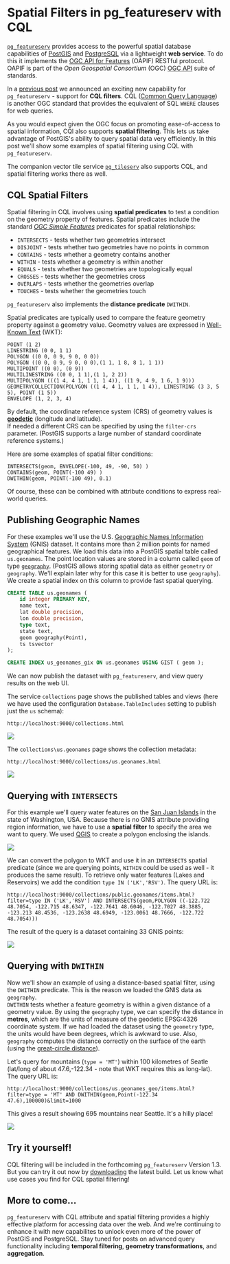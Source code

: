 # Spatial Filters in pg_featureserv with CQL 

[`pg_featureserv`](https://github.com/CrunchyData/pg_featureserv) provides access
to the powerful spatial database capabilities of [PostGIS](https://postgis.net/) and [PostgreSQL](https://www.postgresql.org/)
via a lightweight **web service**.
To do this it implements the [OGC API for Features](https://ogcapi.ogc.org/features/) (OAPIF) RESTful protocol.
OAPIF is part of the *Open Geospatial Consortium* (OGC)
[OGC API](https://ogcapi.ogc.org/#standards) suite of standards.

In a [previous post](https://blog.crunchydata.com/blog/cql-filtering-in-pg_featureserv) 
we announced an exciting new capability for `pg_featureserv` - support for **CQL filters**.
CQL ([Common Query Language](https://docs.ogc.org/DRAFTS/21-065.html)) is another OGC standard
that provides the equivalent of SQL `WHERE` clauses for web queries. 

As you would expect given the OGC focus on promoting ease-of-access to spatial information,
CQl also supports **spatial filtering**.
This lets us take advantage of PostGIS's ability to query spatial data very efficiently.
In this post we'll show some examples of spatial filtering using CQL with `pg_featureserv`.

The companion vector tile service [`pg_tileserv`](https://github.com/CrunchyData/pg_tileserv) also supports CQL, 
and spatial filtering works there as well.

## CQL Spatial Filters

Spatial filtering in CQL involves using **spatial predicates** to test a condition on the geometry property of features.
Spatial predicates include the standard [*OGC Simple Features*](https://www.ogc.org/standards/sfs) predicates for spatial relationships:

* `INTERSECTS` - tests whether two geometries intersect
* `DISJOINT` - tests whether two geometries have no points in common
* `CONTAINS` - tests whether a geometry contains another
* `WITHIN` - tests whether a geometry is within another
* `EQUALS` - tests whether two geometries are topologically equal
* `CROSSES` - tests whether the geometries cross
* `OVERLAPS` - tests whether the geometries overlap
* `TOUCHES` - tests whether the geometries touch

`pg_featureserv` also implements the **distance predicate** `DWITHIN`.

Spatial predicates are typically used to compare the feature geometry property against a geometry value. 
Geometry values are expressed in [Well-Known Text](https://en.wikipedia.org/wiki/Well-known_text_representation_of_geometry) (WKT):

```
POINT (1 2)
LINESTRING (0 0, 1 1)
POLYGON ((0 0, 0 9, 9 0, 0 0))
POLYGON ((0 0, 0 9, 9 0, 0 0),(1 1, 1 8, 8 1, 1 1))
MULTIPOINT ((0 0), (0 9))
MULTILINESTRING ((0 0, 1 1),(1 1, 2 2))
MULTIPOLYGON (((1 4, 4 1, 1 1, 1 4)), ((1 9, 4 9, 1 6, 1 9)))
GEOMETRYCOLLECTION(POLYGON ((1 4, 4 1, 1 1, 1 4)), LINESTRING (3 3, 5 5), POINT (1 5))
ENVELOPE (1, 2, 3, 4)
```
By default, the coordinate reference system (CRS) of geometry values is [**geodetic**](https://en.wikipedia.org/wiki/Geodetic_datum) (longitude and latitude).  
If needed a different CRS can be specified by using the `filter-crs` parameter.
(PostGIS supports a large number of standard coordinate reference systems.)

Here are some examples of spatial filter conditions:
```
INTERSECTS(geom, ENVELOPE(-100, 49, -90, 50) )
CONTAINS(geom, POINT(-100 49) )
DWITHIN(geom, POINT(-100 49), 0.1)
```
Of course, these can be combined with attribute conditions to express real-world queries.

## Publishing Geographic Names

For these examples we'll use the U.S. [Geographic Names Information System](https://en.wikipedia.org/wiki/Geographic_Names_Information_System) (GNIS) dataset.
It contains more than 2 million points for named geographical features.
We load this data into a PostGIS spatial table called `us.geonames`.
The point location values are stored in a column called `geom` of type
[`geography`](https://blog.crunchydata.com/blog/postgis-and-the-geography-type).
(PostGIS allows storing spatial data as either `geometry` or `geography`.  We'll explain later why for this case it is better to use `geography`).
We create a spatial index on this column to provide fast spatial querying.

```sql
CREATE TABLE us.geonames (
    id integer PRIMARY KEY,
    name text,
    lat double precision,
    lon double precision,
    type text,
    state text,
    geom geography(Point),
    ts tsvector
);

CREATE INDEX us_geonames_gix ON us.geonames USING GIST ( geom );
```


We can now publish the dataset with `pg_featureserv`, and view query results on the web UI.

The service `collections` page shows the published tables and views 
(here we have used the configuration `Database.TableIncludes` setting to publish just the `us` schema):
```
http://localhost:9000/collections.html
```
![](pgfs-cql-spatial-collections.png)

The `collections\us.geonames` page shows the collection metadata:
```
http://localhost:9000/collections/us.geonames.html
```
![](pgfs_cql-spatial-usgeonames.png)

## Querying with `INTERSECTS`

For this example we'll query water features on the [San Juan Islands](https://en.wikipedia.org/wiki/San_Juan_Islands)
in the state of Washington, USA.
Because there is no GNIS attribute providing region information, we have to use a **spatial filter**
to specify the area we want to query.
We used [QGIS](https://www.qgis.org) to create a polygon enclosing the islands.

![](pgfs-cql-spatial-sanjuan-polygon.png)

We can convert the polygon to WKT and use it in an `INTERSECTS` spatial predicate
(since we are querying points, `WITHIN` could be used as well - it produces the same result).
To retrieve only water features (Lakes and Reservoirs) we add the condition `type IN ('LK','RSV')`.
The query URL is:
```
http://localhost:9000/collections/public.geonames/items.html?filter=type IN ('LK','RSV') AND INTERSECTS(geom,POLYGON ((-122.722 48.7054, -122.715 48.6347, -122.7641 48.6046, -122.7027 48.3885, -123.213 48.4536, -123.2638 48.6949, -123.0061 48.7666, -122.722 48.7054)))
```
The result of the query is a dataset containing 33 GNIS points:

![](pgfs-cql-spatial-sanjuan-lkrsv.png)

## Querying with `DWITHIN`

Now we'll show an example of using a distance-based spatial filter, using the `DWITHIN` predicate.
This is the reason we loaded the GNIS data as `geography`.  
`DWITHIN` tests whether a feature geometry is within a given distance of a geometry value.
By using the `geography` type, we can specify the distance in **metres**, which are the units of measure of the geodetic EPSG:4326 coordinate system.
If we had loaded the dataset using the `geometry` type, the units would have been degrees, which is awkward to use.
Also, `geography` computes the distance correctly on the surface of the earth (using the [great-circle distance](https://en.wikipedia.org/wiki/Great-circle_distance)).

Let's query for mountains (`type = 'MT'`) within 100 kilometres of Seatle (lat/long of about 47.6,-122.34 - note that WKT requires this as long-lat).
The query URL is:
```
http://localhost:9000/collections/us.geonames_geo/items.html?filter=type = 'MT' AND DWITHIN(geom,Point(-122.34 47.6),100000)&limit=1000
```
This gives a result showing 695 mountains near Seattle. It's a hilly place!

![](pgfs-cql-spatial-dwithin-mt.png)


## Try it yourself!

CQL filtering will be included in the forthcoming `pg_featureserv` Version 1.3.
But you can try it out now by [downloading](https://github.com/CrunchyData/pg_featureserv#download) the latest build. 
Let us know what use cases you find for CQL spatial filtering!

## More to come...

`pg_featureserv` with CQL attribute and spatial filtering provides a highly effective platform 
for accessing data over the web.
And we're continuing to enhance it with new capabilites to unlock even more of the power of PostGIS and PostgreSQL.
Stay tuned for posts on advanced query functionality 
including **temporal filtering**, **geometry transformations**, and **aggregation**. 
